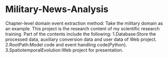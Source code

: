 # Military-News-Analysis
Chapter-level domain event extraction method: Take the military domain as an example.
This project is the research content of my scientific research training.
Part of the contents include the following:
1.Database:Store the processed data, auxiliary conversion data and user data of Web project.
2.RootPath:Model code and event handling code(Python).
3.SpatiotemporalEvolution:Web project for presentation.

